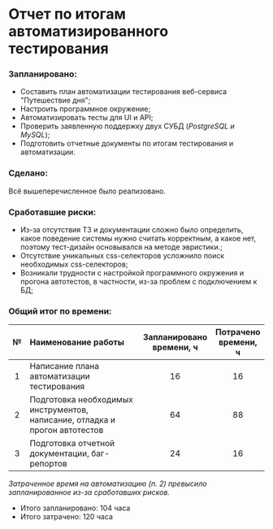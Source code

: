 # Отчет по итогам автоматизированного тестирования

### Запланировано:

* Составить план автоматизации тестирования веб-сервиса "Путешествие дня";
* Настроить программное окружение;
* Автоматизировать тесты для UI и API;
* Проверить заявленную поддержку двух СУБД (_PostgreSQL и MySQL_);
* Подготовить отчетные документы по итогам тестирования и автоматизации.

### Сделано:

Всё вышеперечисленное было реализовано.

### Сработавшие риски:

* Из-за отсутствия ТЗ и документации сложно было определить, какое поведение системы нужно считать корректным, а какое нет, поэтому тест-дизайн основывался на методе эвристики.;
* Отсутствие уникальных css-селекторов усложнило поиск необходимых css-селекторов;
* Возникали трудности с настройкой программного окружения и прогона автотестов, в частности, из-за проблем с подключением к БД;

### Общий итог по времени:

|  №  | Наименование работы                                                         | Запланировано<br/> времени, ч | Потрачено<br/> времени, ч |
|:---:|:----------------------------------------------------------------------------|:-----------------------------:|:-------------------------:|
|  1  | Написание плана автоматизации тестирования                                  |              16               |            16             |
|  2  | Подготовка необходимых инструментов, написание, отладка и прогон автотестов |              64               |            88             |
|  3  | Подготовка отчетной документации, баг-репортов                              |              24               |            16             |



_Затраченное время на автоматизацию (п. 2) превысило запланированное из-за сработавших рисков._

* Итого запланировано: 104 часа
* Итого затрачено: 120 часа
